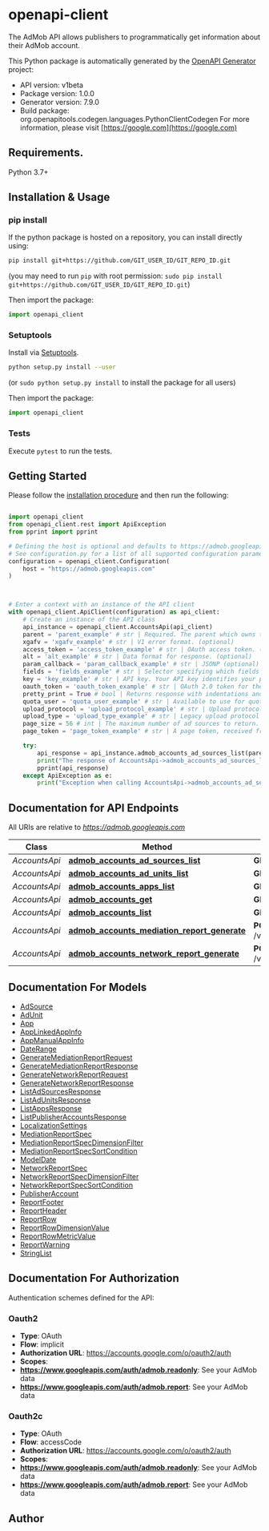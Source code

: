 # openapi-client
The AdMob API allows publishers to programmatically get information about their AdMob account. 

This Python package is automatically generated by the [OpenAPI Generator](https://openapi-generator.tech) project:

- API version: v1beta
- Package version: 1.0.0
- Generator version: 7.9.0
- Build package: org.openapitools.codegen.languages.PythonClientCodegen
For more information, please visit [https://google.com](https://google.com)

## Requirements.

Python 3.7+

## Installation & Usage
### pip install

If the python package is hosted on a repository, you can install directly using:

```sh
pip install git+https://github.com/GIT_USER_ID/GIT_REPO_ID.git
```
(you may need to run `pip` with root permission: `sudo pip install git+https://github.com/GIT_USER_ID/GIT_REPO_ID.git`)

Then import the package:
```python
import openapi_client
```

### Setuptools

Install via [Setuptools](http://pypi.python.org/pypi/setuptools).

```sh
python setup.py install --user
```
(or `sudo python setup.py install` to install the package for all users)

Then import the package:
```python
import openapi_client
```

### Tests

Execute `pytest` to run the tests.

## Getting Started

Please follow the [installation procedure](#installation--usage) and then run the following:

```python

import openapi_client
from openapi_client.rest import ApiException
from pprint import pprint

# Defining the host is optional and defaults to https://admob.googleapis.com
# See configuration.py for a list of all supported configuration parameters.
configuration = openapi_client.Configuration(
    host = "https://admob.googleapis.com"
)



# Enter a context with an instance of the API client
with openapi_client.ApiClient(configuration) as api_client:
    # Create an instance of the API class
    api_instance = openapi_client.AccountsApi(api_client)
    parent = 'parent_example' # str | Required. The parent which owns this collection of ad sources. Format: accounts/{publisher_id}
    xgafv = 'xgafv_example' # str | V1 error format. (optional)
    access_token = 'access_token_example' # str | OAuth access token. (optional)
    alt = 'alt_example' # str | Data format for response. (optional)
    param_callback = 'param_callback_example' # str | JSONP (optional)
    fields = 'fields_example' # str | Selector specifying which fields to include in a partial response. (optional)
    key = 'key_example' # str | API key. Your API key identifies your project and provides you with API access, quota, and reports. Required unless you provide an OAuth 2.0 token. (optional)
    oauth_token = 'oauth_token_example' # str | OAuth 2.0 token for the current user. (optional)
    pretty_print = True # bool | Returns response with indentations and line breaks. (optional)
    quota_user = 'quota_user_example' # str | Available to use for quota purposes for server-side applications. Can be any arbitrary string assigned to a user, but should not exceed 40 characters. (optional)
    upload_protocol = 'upload_protocol_example' # str | Upload protocol for media (e.g. \"raw\", \"multipart\"). (optional)
    upload_type = 'upload_type_example' # str | Legacy upload protocol for media (e.g. \"media\", \"multipart\"). (optional)
    page_size = 56 # int | The maximum number of ad sources to return. If unspecified or 0, at most 10,000 ad sources will be returned. The maximum value is 20,000; values above 10,000 will be coerced to 20,000. (optional)
    page_token = 'page_token_example' # str | A page token, received from a previous `ListAdSources` call. Provide this to retrieve the subsequent page. (optional)

    try:
        api_response = api_instance.admob_accounts_ad_sources_list(parent, xgafv=xgafv, access_token=access_token, alt=alt, param_callback=param_callback, fields=fields, key=key, oauth_token=oauth_token, pretty_print=pretty_print, quota_user=quota_user, upload_protocol=upload_protocol, upload_type=upload_type, page_size=page_size, page_token=page_token)
        print("The response of AccountsApi->admob_accounts_ad_sources_list:\n")
        pprint(api_response)
    except ApiException as e:
        print("Exception when calling AccountsApi->admob_accounts_ad_sources_list: %s\n" % e)

```

## Documentation for API Endpoints

All URIs are relative to *https://admob.googleapis.com*

Class | Method | HTTP request | Description
------------ | ------------- | ------------- | -------------
*AccountsApi* | [**admob_accounts_ad_sources_list**](docs/AccountsApi.md#admob_accounts_ad_sources_list) | **GET** /v1beta/{parent}/adSources | 
*AccountsApi* | [**admob_accounts_ad_units_list**](docs/AccountsApi.md#admob_accounts_ad_units_list) | **GET** /v1beta/{parent}/adUnits | 
*AccountsApi* | [**admob_accounts_apps_list**](docs/AccountsApi.md#admob_accounts_apps_list) | **GET** /v1beta/{parent}/apps | 
*AccountsApi* | [**admob_accounts_get**](docs/AccountsApi.md#admob_accounts_get) | **GET** /v1beta/{name} | 
*AccountsApi* | [**admob_accounts_list**](docs/AccountsApi.md#admob_accounts_list) | **GET** /v1beta/accounts | 
*AccountsApi* | [**admob_accounts_mediation_report_generate**](docs/AccountsApi.md#admob_accounts_mediation_report_generate) | **POST** /v1beta/{parent}/mediationReport:generate | 
*AccountsApi* | [**admob_accounts_network_report_generate**](docs/AccountsApi.md#admob_accounts_network_report_generate) | **POST** /v1beta/{parent}/networkReport:generate | 


## Documentation For Models

 - [AdSource](docs/AdSource.md)
 - [AdUnit](docs/AdUnit.md)
 - [App](docs/App.md)
 - [AppLinkedAppInfo](docs/AppLinkedAppInfo.md)
 - [AppManualAppInfo](docs/AppManualAppInfo.md)
 - [DateRange](docs/DateRange.md)
 - [GenerateMediationReportRequest](docs/GenerateMediationReportRequest.md)
 - [GenerateMediationReportResponse](docs/GenerateMediationReportResponse.md)
 - [GenerateNetworkReportRequest](docs/GenerateNetworkReportRequest.md)
 - [GenerateNetworkReportResponse](docs/GenerateNetworkReportResponse.md)
 - [ListAdSourcesResponse](docs/ListAdSourcesResponse.md)
 - [ListAdUnitsResponse](docs/ListAdUnitsResponse.md)
 - [ListAppsResponse](docs/ListAppsResponse.md)
 - [ListPublisherAccountsResponse](docs/ListPublisherAccountsResponse.md)
 - [LocalizationSettings](docs/LocalizationSettings.md)
 - [MediationReportSpec](docs/MediationReportSpec.md)
 - [MediationReportSpecDimensionFilter](docs/MediationReportSpecDimensionFilter.md)
 - [MediationReportSpecSortCondition](docs/MediationReportSpecSortCondition.md)
 - [ModelDate](docs/ModelDate.md)
 - [NetworkReportSpec](docs/NetworkReportSpec.md)
 - [NetworkReportSpecDimensionFilter](docs/NetworkReportSpecDimensionFilter.md)
 - [NetworkReportSpecSortCondition](docs/NetworkReportSpecSortCondition.md)
 - [PublisherAccount](docs/PublisherAccount.md)
 - [ReportFooter](docs/ReportFooter.md)
 - [ReportHeader](docs/ReportHeader.md)
 - [ReportRow](docs/ReportRow.md)
 - [ReportRowDimensionValue](docs/ReportRowDimensionValue.md)
 - [ReportRowMetricValue](docs/ReportRowMetricValue.md)
 - [ReportWarning](docs/ReportWarning.md)
 - [StringList](docs/StringList.md)


<a id="documentation-for-authorization"></a>
## Documentation For Authorization


Authentication schemes defined for the API:
<a id="Oauth2"></a>
### Oauth2

- **Type**: OAuth
- **Flow**: implicit
- **Authorization URL**: https://accounts.google.com/o/oauth2/auth
- **Scopes**: 
 - **https://www.googleapis.com/auth/admob.readonly**: See your AdMob data
 - **https://www.googleapis.com/auth/admob.report**: See your AdMob data

<a id="Oauth2c"></a>
### Oauth2c

- **Type**: OAuth
- **Flow**: accessCode
- **Authorization URL**: https://accounts.google.com/o/oauth2/auth
- **Scopes**: 
 - **https://www.googleapis.com/auth/admob.readonly**: See your AdMob data
 - **https://www.googleapis.com/auth/admob.report**: See your AdMob data


## Author




